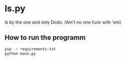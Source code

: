 # ls.py
ls by the one and only Dodo. (Ain't no one fuck with 'em)

## How to run the programm
```sh
pip -r requirements.txt
python main.py
```